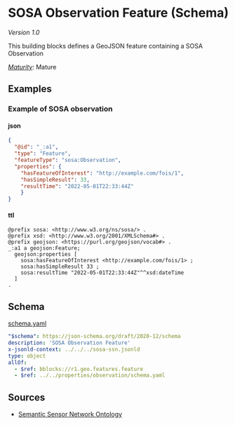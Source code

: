 # SOSA Observation Feature (Schema)

*Version 1.0*

This building blocks defines a GeoJSON feature containing a SOSA Observation

[*Maturity*](https://github.com/cportele/ogcapi-building-blocks#building-block-maturity): Mature

## Examples

### Example of SOSA observation
#### json
```json
{ 
  "@id": "_:a1",
  "type": "Feature",
  "featureType": "sosa:Observation",
  "properties": {
    "hasFeatureOfInterest": "http://example.com/fois/1",
    "hasSimpleResult": 33,
    "resultTime": "2022-05-01T22:33:44Z"
    }
}
```

#### ttl
```ttl
@prefix sosa: <http://www.w3.org/ns/sosa/> .
@prefix xsd: <http://www.w3.org/2001/XMLSchema#> .
@prefix geojson: <https://purl.org/geojson/vocab#> .
_:a1 a geojson:Feature;
  geojson:properties [
    sosa:hasFeatureOfInterest <http://example.com/fois/1> ;
    sosa:hasSimpleResult 33 ;
    sosa:resultTime "2022-05-01T22:33:44Z"^^xsd:dateTime
  ]
.
```

## Schema

[schema.yaml](https://raw.githubusercontent.com/opengeospatial/ogcapi-sosa/master/_sources/features/observation/schema.yaml)

```yaml
"$schema": https://json-schema.org/draft/2020-12/schema
description: 'SOSA Observation Feature'
x-jsonld-context: ../../../sosa-ssn.jsonld
type: object
allOf:
  - $ref: bblocks://r1.geo.features.feature
  - $ref: ../../properties/observation/schema.yaml
```
## Sources

* [Semantic Sensor Network Ontology](https://www.w3.org/TR/vocab-ssn/)
